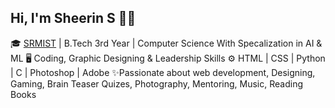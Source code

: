 ## Hi, I'm Sheerin S 👨‍💻

🎓 [SRMIST](https://srmistvdp.edu.in/) | B.Tech 3rd Year  | Computer Science With Specalization in AI & ML
🖥️ Coding, Graphic Designing & Leadership Skills
⚙️ HTML | CSS | Python | C | Photoshop | Adobe 
✨Passionate about web development, Designing, Gaming, Brain Teaser Quizes, Photography, Mentoring, Music, Reading Books

<!--Github Stats from https://github.com/anuraghazra/github-readme-stats
[![Sheerin's GitHub stats](https://github-readme-stats.vercel.app/api?username=sheerins)](https://github.com/anuraghazra/github-readme-stats)
<!--
**sheerins/sheerins** is a ✨ _special_ ✨ repository because its `README.md` (this file) appears on your GitHub profile.

